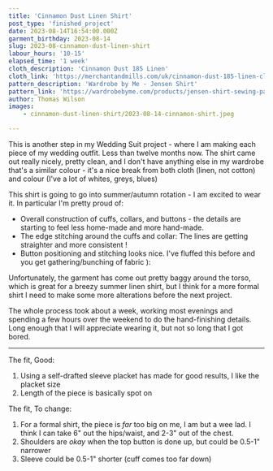 ```yaml
---
title: 'Cinnamon Dust Linen Shirt'
post_type: 'finished_project'
date: 2023-08-14T16:54:00.000Z
garment_birthday: 2023-08-14
slug: 2023-08-cinnamon-dust-linen-shirt
labour_hours: '10-15'
elapsed_time: '1 week'
cloth_description: 'Cinnamon Dust 185 Linen'
cloth_link: 'https://merchantandmills.com/uk/cinnamon-dust-185-linen-cloth'
pattern_description: 'Wardrobe by Me - Jensen Shirt'
pattern_link: 'https://wardrobebyme.com/products/jensen-shirt-sewing-pattern'
author: Thomas Wilson
images:
    - cinnamon-dust-linen-shirt/2023-08-14-cinnamon-shirt.jpeg

---
```


This is another step in my Wedding Suit project - where I am making each piece of my wedding outfit.  Less than twelve months now.  The shirt came out really nicely, pretty clean, and I don't have anything else in my wardrobe that's a similar colour - it's a nice break from both cloth (linen, not cotton) and colour (I've a lot of whites, greys, blues)

This shirt is going to go into summer/autumn rotation - I am excited to wear it. In particular I'm pretty proud of:

- Overall construction of cuffs, collars, and buttons - the details are starting to feel less home-made and more hand-made.
- The edge stitching around the cuffs and collar: The lines are getting straighter and more consistent !
- Button positioning and stitching looks nice.  I've fluffed this before and you get gathering/bunching of fabric ): 

Unfortunately, the garment has come out pretty baggy around the torso, which is great for a breezy summer linen shirt, but I think for a more formal shirt I need to make some more alterations before the next project.  

The whole process took about a week, working most evenings and spending a few hours over the weekend to do the hand-finishing details.  Long enough that I will appreciate wearing it, but not so long that I got bored.

---

The fit, Good: 

1. Using a self-drafted sleeve placket has made for good results, I like the placket size
2. Length of the piece is basically spot on

The fit, To change: 

1. For a formal shirt, the piece is _far_ too big on me, I am but a wee lad.  I think I can take 6" out the hips/waist, and 2-3" out of the chest.
2. Shoulders are _okay_ when the top button is done up, but could be 0.5-1" narrower 
3. Sleeve could be 0.5-1" shorter (cuff comes too far down)
